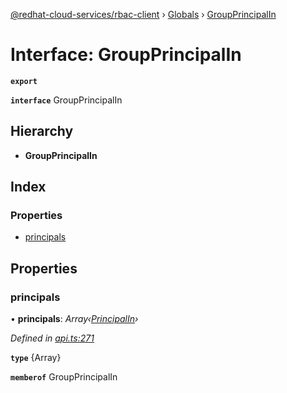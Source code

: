 [@redhat-cloud-services/rbac-client](../README.md) › [Globals](../globals.md) › [GroupPrincipalIn](groupprincipalin.md)

# Interface: GroupPrincipalIn

**`export`** 

**`interface`** GroupPrincipalIn

## Hierarchy

* **GroupPrincipalIn**

## Index

### Properties

* [principals](groupprincipalin.md#principals)

## Properties

###  principals

• **principals**: *Array‹[PrincipalIn](principalin.md)›*

*Defined in [api.ts:271](https://github.com/RedHatInsights/javascript-clients/blob/master/packages/rbac/api.ts#L271)*

**`type`** {Array<PrincipalIn>}

**`memberof`** GroupPrincipalIn
